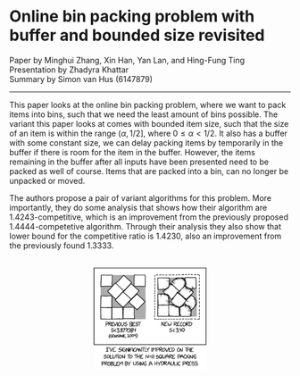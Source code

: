 # Online bin packing problem with buffer and bounded size revisited
Paper by Minghui Zhang, Xin Han, Yan Lan, and Hing-Fung Ting  
Presentation by Zhadyra Khattar  
Summary by Simon van Hus (6147879)

---

This paper looks at the online bin packing problem, where we want to pack items into bins, such that we need the least amount of bins possible.
The variant this paper looks at comes with bounded item size, such that the size of an item is within the range $(\alpha,1/2]$, where $0\leq\alpha\lt1/2$.
It also has a buffer with some constant size, we can delay packing items by temporarily in the buffer if there is room for the item in the buffer.
However, the items remaining in the buffer after all inputs have been presented need to be packed as well of course.
Items that are packed into a bin, can no longer be unpacked or moved.

The authors propose a pair of variant algorithms for this problem.
More importantly, they do some analysis that shows how their algorithm are 1.4243-competitive, which is an improvement from the previously proposed 1.4444-competetive algorithm.
Through their analysis they also show that lower bound for the competitive ratio is 1.4230, also an improvement from the previously found 1.3333.

<br />
<img src="./memes/packing.png"
     style="width: 40%; margin-left: 30%;" />
